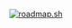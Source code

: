 [![roadmap.sh](https://roadmap.sh/card/tall/654a493a4352f418f82dd1f2?variant=dark)](https://roadmap.sh)
